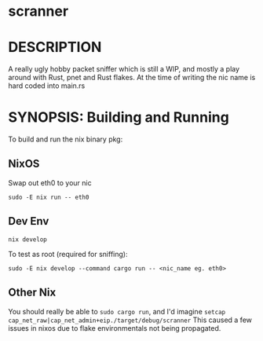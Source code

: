 # scranner

# DESCRIPTION

A really ugly hobby packet sniffer which is still a WIP, and mostly a play around with Rust, pnet and Rust flakes. 
At the time of writing the nic name is hard coded into main.rs


# SYNOPSIS: Building and Running

To build and run the nix binary pkg:


## NixOS

Swap out eth0 to your nic
```
sudo -E nix run -- eth0
```

## Dev Env

```
nix develop

```

To test as root (required for sniffing):
```
sudo -E nix develop --command cargo run -- <nic_name eg. eth0>
```

## Other Nix

You should really be able to `sudo cargo run`, and I'd imagine `setcap cap_net_raw|cap_net_admin+eip./target/debug/scranner`
This caused a few issues in nixos due to flake environmentals not being propagated.


